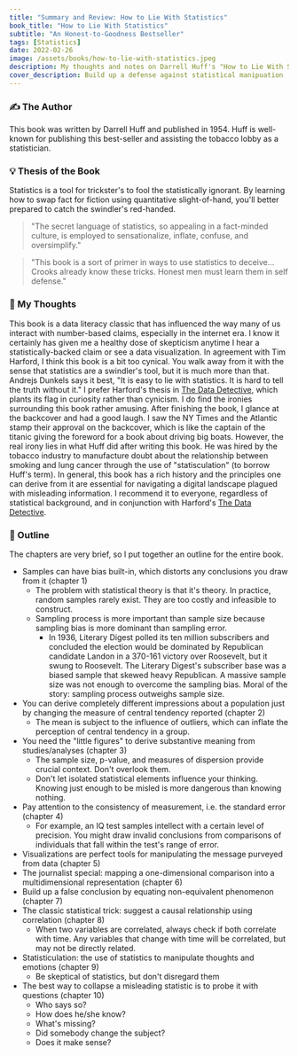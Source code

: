```yaml
---
title: "Summary and Review: How to Lie With Statistics"
book_title: "How to Lie With Statistics"
subtitle: "An Honest-to-Goodness Bestseller"
tags: [Statistics]
date: 2022-02-26
image: /assets/books/how-to-lie-with-statistics.jpeg
description: My thoughts and notes on Darrell Huff's "How to Lie With Statistics". 
cover_description: Build up a defense against statistical manipuation
---
```


### ✍️ The Author
This book was written by Darrell Huff and published in 1954. Huff is well-known for publishing this best-seller and assisting the tobacco lobby as a statistician.

### 💡 Thesis of the Book
Statistics is a tool for trickster's to fool the statistically ignorant. By learning how to swap fact for fiction using quantitative slight-of-hand, you'll better prepared to catch the swindler's red-handed.

> "The secret language of statistics, so appealing in a fact-minded culture, is employed to sensationalize, inflate, confuse, and oversimplify."

> "This book is a sort of primer in ways to use statistics to deceive... Crooks already know these tricks. Honest men must learn them in self defense."

### 💭 My Thoughts
This book is a data literacy classic that has influenced the way many of us interact with number-based claims, especially in the internet era. I know it certainly has given me a healthy dose of skepticism anytime I hear a statistically-backed claim or see a data visualization. In agreement with Tim Harford, I think this book is a bit too cynical. You walk away from it with the sense that statistics are a swindler's tool, but it is much more than that. Andrejs Dunkels says it best, "It is easy to lie with statistics. It is hard to tell the truth without it." I prefer Harford's thesis in [The Data Detective](https://richardmathewsii.com/booknotes/the-data-detective), which plants its flag in curiosity rather than cynicism. I do find the ironies surrounding this book rather amusing. After finishing the book, I glance at the backcover and had a good laugh. I saw the NY Times and the Atlantic stamp their approval on the backcover, which is like the captain of the titanic giving the foreword for a book about driving big boats. However, the real irony lies in what Huff did after writing this book. He was hired by the tobacco industry to manufacture doubt about the relationship between smoking and lung cancer through the use of "statisculation" (to borrow Huff's term). In general, this book has a rich history and the principles one can derive from it are essential for navigating a digital landscape plagued with misleading information. I recommend it to everyone, regardless of statistical background, and in conjunction with Harford's [The Data Detective](https://richardmathewsii.com/booknotes/the-data-detective).

### 📕 Outline
The chapters are very brief, so I put together an outline for the entire book.

- Samples can have bias built-in, which distorts any conclusions you draw from it (chapter 1)
	- The problem with statistical theory is that it's theory. In practice, random samples rarely exist. They are too costly and infeasible to construct.
	- Sampling process is more important than sample size because sampling bias is more dominant than sampling error.
		- In 1936, Literary Digest polled its ten million subscribers and concluded the election would be dominated by Republican candidate Landon in a 370-161 victory over Roosevelt, but it swung to Roosevelt. The Literary Digest's subscriber base was a biased sample that skewed heavy Republican. A massive sample size was not enough to overcome the sampling bias. Moral of the story: sampling process outweighs sample size.
- You can derive completely different impressions about a population just by changing the measure of central tendency reported (chapter 2)
	- The mean is subject to the influence of outliers, which can inflate the perception of central tendency in a group.
- You need the "little figures" to derive substantive meaning from studies/analyses (chapter 3)
	- The sample size, p-value, and measures of dispersion provide crucial context. Don't overlook them.
	- Don't let isolated statistical elements influence your thinking. Knowing just enough to be misled is more dangerous than knowing nothing.
- Pay attention to the consistency of measurement, i.e. the standard error (chapter 4)
	- For example, an IQ test samples intellect with a certain level of precision. You might draw invalid conclusions from comparisons of individuals that fall within the test's range of error.
- Visualizations are perfect tools for manipulating the message purveyed from data (chapter 5)
- The journalist special: mapping a one-dimensional comparison into a multidimensional representation (chapter 6)
- Build up a false conclusion by equating non-equivalent phenomenon (chapter 7)
- The classic statistical trick: suggest a causal relationship using correlation (chapter 8)
	- When two variables are correlated, always check if both correlate with time. Any variables that change with time will be correlated, but may not be directly related.
- Statisticulation: the use of statistics to manipulate thoughts and emotions (chapter 9)
	- Be skeptical of statistics, but don't disregard them
- The best way to collapse a misleading statistic is to probe it with questions (chapter 10)
	- Who says so?
	- How does he/she know?
	- What's missing?
	- Did somebody change the subject?
	- Does it make sense?